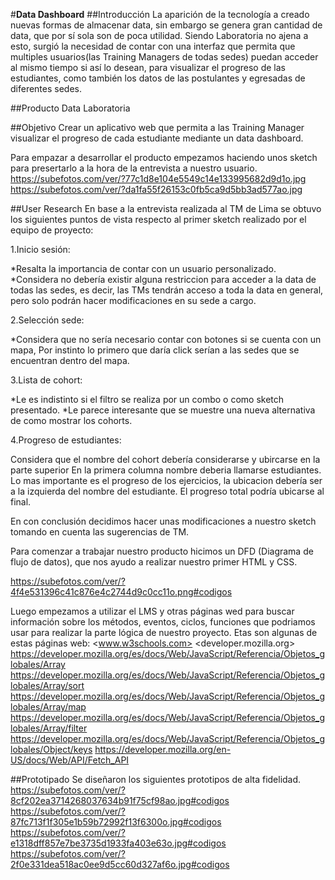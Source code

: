 #**Data Dashboard**
##Introducción
La aparición de la tecnología a creado nuevas formas de almacenar data, sin embargo se genera gran cantidad de data, que por sí sola son de poca utilidad.
Siendo Laboratoria no ajena a esto, surgió la necesidad de contar con una interfaz que permita que multiples usuarios(las Training Managers de todas sedes) puedan acceder al mismo tiempo si así lo desean, para visualizar el progreso de las estudiantes, como también los datos de las postulantes y egresadas de diferentes sedes.

##Producto Data Laboratoria

##Objetivo
Crear un aplicativo web que permita a las Training Manager visualizar el progreso de cada estudiante mediante un data dashboard.

Para empazar a desarrollar el producto empezamos haciendo unos sketch para presertarlo a la hora de la entrevista a nuestro usuario.
<https://subefotos.com/ver/?77c1d8e104e5549c14e133995682d9d1o.jpg>
<https://subefotos.com/ver/?da1fa55f26153c0fb5ca9d5bb3ad577ao.jpg>


##User Research
En base a la entrevista realizada al TM de Lima se obtuvo los siguientes puntos de vista respecto al primer sketch realizado por el equipo de proyecto:

1.Inicio sesión:

*Resalta la importancia de contar con un usuario personalizado.
*Considera no debería existir alguna restriccion para acceder a la data de todas las sedes, es decir, las TMs tendrán acceso a toda la data en general, pero solo podrán hacer modificaciones en su sede a cargo. 

2.Selección sede:

*Considera que no sería necesario contar con botones si se cuenta con un mapa,
Por instinto lo primero que daría click serían a las sedes que se encuentran dentro del mapa.

3.Lista de cohort:

*Le es indistinto si el filtro se realiza por un combo o como sketch presentado.
*Le parece interesante que se muestre una nueva alternativa de como mostrar los cohorts.

4.Progreso de estudiantes:

Considera que el nombre del cohort debería considerarse y ubircarse en la parte superior
En la primera columna nombre deberia llamarse estudiantes.
Lo mas importante es el progreso de los ejercicios, la ubicacion debería ser a la izquierda del nombre del estudiante. El progreso total podría ubicarse al final.

En con conclusión decidimos hacer unas modificaciones a nuestro sketch tomando en cuenta las sugerencias de TM.

Para comenzar a trabajar nuestro producto hicimos un DFD (Diagrama de flujo de datos), que nos ayudo a realizar nuestro primer HTML y CSS.

<https://subefotos.com/ver/?4f4e531396c41c876e4c2744d9c0cc11o.png#codigos>

Luego empezamos a utilizar el LMS y otras páginas wed para buscar información sobre los métodos, eventos, ciclos, funciones que podriamos usar para realizar la parte lógica de nuestro proyecto. Etas son algunas de estas páginas web:
<www.w3schools.com>
<developer.mozilla.org>
<https://developer.mozilla.org/es/docs/Web/JavaScript/Referencia/Objetos_globales/Array>
<https://developer.mozilla.org/es/docs/Web/JavaScript/Referencia/Objetos_globales/Array/sort>
<https://developer.mozilla.org/es/docs/Web/JavaScript/Referencia/Objetos_globales/Array/map>
<https://developer.mozilla.org/es/docs/Web/JavaScript/Referencia/Objetos_globales/Array/filter>
<https://developer.mozilla.org/es/docs/Web/JavaScript/Referencia/Objetos_globales/Object/keys>
<https://developer.mozilla.org/en-US/docs/Web/API/Fetch_API>

##Prototipado
Se diseñaron los siguientes prototipos de alta fidelidad.
<https://subefotos.com/ver/?8cf202ea3714268037634b91f75cf98ao.jpg#codigos>
<https://subefotos.com/ver/?87fc713f1f305e1b59b72992f13f6300o.jpg#codigos>
<https://subefotos.com/ver/?e1318dff857e7be3735d1933fa403e63o.jpg#codigos>
<https://subefotos.com/ver/?2f0e331dea518ac0ee9d5cc60d327af6o.jpg#codigos>






